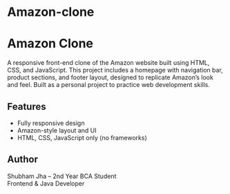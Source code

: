 # Amazon-clone
# Amazon Clone

A responsive front-end clone of the Amazon website built using HTML, CSS, and JavaScript. This project includes a homepage with navigation bar, product sections, and footer layout, designed to replicate Amazon’s look and feel. Built as a personal project to practice web development skills.

## Features
- Fully responsive design
- Amazon-style layout and UI
- HTML, CSS, JavaScript only (no frameworks)

## Author
Shubham Jha – 2nd Year BCA Student  
Frontend & Java Developer  
